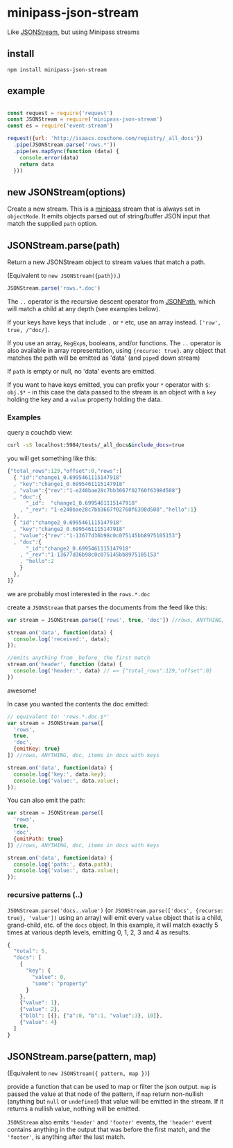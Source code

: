 # minipass-json-stream

Like [JSONStream](http://npm.im/JSONStream), but using Minipass streams

## install

```
npm install minipass-json-stream
```

## example

```js

const request = require('request')
const JSONStream = require('minipass-json-stream')
const es = require('event-stream')

request({url: 'http://isaacs.couchone.com/registry/_all_docs'})
  .pipe(JSONStream.parse('rows.*'))
  .pipe(es.mapSync(function (data) {
    console.error(data)
    return data
  }))
```

## new JSONStream(options)

Create a new stream.  This is a [minipass](http://npm.im/minipass) stream
that is always set in `objectMode`.  It emits objects parsed out of
string/buffer JSON input that match the supplied `path` option.

## JSONStream.parse(path)

Return a new JSONStream object to stream values that match a path.

(Equivalent to `new JSONStream({path})`.)

``` js
JSONStream.parse('rows.*.doc')
```

The `..` operator is the recursive descent operator from
[JSONPath](http://goessner.net/articles/JsonPath/), which will match a
child at any depth (see examples below).

If your keys have keys that include `.` or `*` etc, use an array instead.
`['row', true, /^doc/]`.

If you use an array, `RegExp`s, booleans, and/or functions. The `..`
operator is also available in array representation, using `{recurse:
true}`.  any object that matches the path will be emitted as 'data' (and
`pipe`d down stream)

If `path` is empty or null, no 'data' events are emitted.

If you want to have keys emitted, you can prefix your `*` operator with
`$`: `obj.$*` - in this case the data passed to the stream is an object
with a `key` holding the key and a `value` property holding the data.

### Examples

query a couchdb view:

``` bash
curl -sS localhost:5984/tests/_all_docs&include_docs=true
```
you will get something like this:

``` js
{"total_rows":129,"offset":0,"rows":[
  { "id":"change1_0.6995461115147918"
  , "key":"change1_0.6995461115147918"
  , "value":{"rev":"1-e240bae28c7bb3667f02760f6398d508"}
  , "doc":{
      "_id":  "change1_0.6995461115147918"
    , "_rev": "1-e240bae28c7bb3667f02760f6398d508","hello":1}
  },
  { "id":"change2_0.6995461115147918"
  , "key":"change2_0.6995461115147918"
  , "value":{"rev":"1-13677d36b98c0c075145bb8975105153"}
  , "doc":{
      "_id":"change2_0.6995461115147918"
    , "_rev":"1-13677d36b98c0c075145bb8975105153"
    , "hello":2
    }
  },
]}
```

we are probably most interested in the `rows.*.doc`

create a `JSONStream` that parses the documents from the feed like this:

``` js
var stream = JSONStream.parse(['rows', true, 'doc']) //rows, ANYTHING, doc

stream.on('data', function(data) {
  console.log('received:', data);
});

//emits anything from _before_ the first match
stream.on('header', function (data) {
  console.log('header:', data) // => {"total_rows":129,"offset":0}
})
```

awesome!

In case you wanted the contents the doc emitted:

``` js
// equivalent to: 'rows.*.doc.$*'
var stream = JSONStream.parse([
  'rows',
  true,
  'doc',
  {emitKey: true}
]) //rows, ANYTHING, doc, items in docs with keys

stream.on('data', function(data) {
  console.log('key:', data.key);
  console.log('value:', data.value);
});
```

You can also emit the path:

``` js
var stream = JSONStream.parse([
  'rows',
  true,
  'doc',
  {emitPath: true}
]) //rows, ANYTHING, doc, items in docs with keys

stream.on('data', function(data) {
  console.log('path:', data.path);
  console.log('value:', data.value);
});
```

### recursive patterns (..)

`JSONStream.parse('docs..value')` 
(or `JSONStream.parse(['docs', {recurse: true}, 'value'])` using an array)
will emit every `value` object that is a child, grand-child, etc. of the 
`docs` object. In this example, it will match exactly 5 times at various depth
levels, emitting 0, 1, 2, 3 and 4 as results.

```js
{
  "total": 5,
  "docs": [
    {
      "key": {
        "value": 0,
        "some": "property"
      }
    },
    {"value": 1},
    {"value": 2},
    {"blbl": [{}, {"a":0, "b":1, "value":3}, 10]},
    {"value": 4}
  ]
}
```

## JSONStream.parse(pattern, map)

(Equivalent to `new JSONStream({ pattern, map })`)

provide a function that can be used to map or filter
the json output. `map` is passed the value at that node of the pattern,
if `map` return non-nullish (anything but `null` or `undefined`)
that value will be emitted in the stream. If it returns a nullish value,
nothing will be emitted.

`JSONStream` also emits `'header'` and `'footer'` events,
the `'header'` event contains anything in the output that was before
the first match, and the `'footer'`, is anything after the last match.